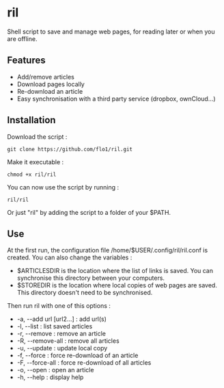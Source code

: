 ril
===

Shell script to save and manage web pages, for reading later or when you are
offline.

Features
---

- Add/remove articles
- Download pages locally
- Re-download an article
- Easy synchronisation with a third party service (dropbox, ownCloud…)

Installation
---

Download the script :

	git clone https://github.com/flo1/ril.git

Make it executable :

	chmod +x ril/ril

You can now use the script by running :

	ril/ril

Or just "ril" by adding the script to a folder of your $PATH.

Use
---

At the first run, the configuration file /home/$USER/.config/ril/ril.conf is
created. You can also change the variables :
- $ARTICLESDIR is the location where the list of links is saved. You can
synchronise this directory between your computers.
- $STOREDIR is the location where local copies of web pages are saved. This
directory doesn't need to be synchronised.

Then run ril with one of this options :
- -a, --add url [url2…] : add url(s)
- -l, --list : list saved articles
- -r, --remove : remove an article
- -R, --remove-all : remove all articles
- -u, --update : update local copy
- -f, --force : force re-download of an article
- -F, --force-all : force re-download of all articles
- -o, --open : open an article
- -h, --help : display help

